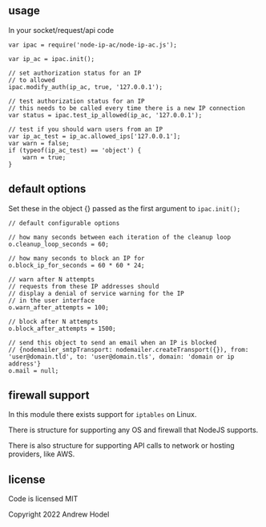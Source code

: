 ## usage

In your socket/request/api code

```
var ipac = require('node-ip-ac/node-ip-ac.js');

var ip_ac = ipac.init();

// set authorization status for an IP
// to allowed
ipac.modify_auth(ip_ac, true, '127.0.0.1');

// test authorization status for an IP
// this needs to be called every time there is a new IP connection
var status = ipac.test_ip_allowed(ip_ac, '127.0.0.1');

// test if you should warn users from an IP
var ip_ac_test = ip_ac.allowed_ips['127.0.0.1'];
var warn = false;
if (typeof(ip_ac_test) == 'object') {
	warn = true;
}
```

## default options

Set these in the object {} passed as the first argument to `ipac.init();`

```
// default configurable options

// how many seconds between each iteration of the cleanup loop
o.cleanup_loop_seconds = 60;

// how many seconds to block an IP for
o.block_ip_for_seconds = 60 * 60 * 24;

// warn after N attempts
// requests from these IP addresses should
// display a denial of service warning for the IP
// in the user interface
o.warn_after_attempts = 100;

// block after N attempts
o.block_after_attempts = 1500;

// send this object to send an email when an IP is blocked
// {nodemailer_smtpTransport: nodemailer.createTransport({}), from: 'user@domain.tld', to: 'user@domain.tls', domain: 'domain or ip address'}
o.mail = null;
```

## firewall support

In this module there exists support for `iptables` on Linux.

There is structure for supporting any OS and firewall that NodeJS supports.

There is also structure for supporting API calls to network or hosting providers, like AWS.

## license

Code is licensed MIT

Copyright 2022 Andrew Hodel
